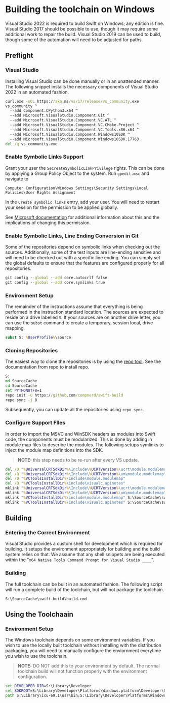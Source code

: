 # Building the toolchain on Windows

Visual Studio 2022 is required to build Swift on Windows; any edition is fine.
Visual Studio 2017 should be possible to use, though it may require some
additional work to repair the build.  Visual Studio 2019 can be used to build,
though some of the automation will need to be adjusted for paths.

## Preflight

### Visual Studio

Installing Visual Studio can be done manually or in an unattended manner.  The
following snippet installs the necessary components of Visual Studio 2022 in an
automated fashion.

```cmd
curl.exe -sOL https://aka.ms/vs/17/release/vs_community.exe
vs_community ^
  --add Component.CPython3.x64 ^
  --add Microsoft.VisualStudio.Component.Git ^
  --add Microsoft.VisualStudio.Component.VC.ATL ^
  --add Microsoft.VisualStudio.Component.VC.CMake.Project ^
  --add Microsoft.VisualStudio.Component.VC.Tools.x86.x64 ^
  --add Microsoft.VisualStudio.Component.Windows10SDK ^
  --add Microsoft.VisualStudio.Component.Windows10SDK.17763
del /q vs_community.exe
```

### Enable Symbolic Links Support

Grant your user the `SeCreateSymbolicLinkPrivilege` rights.  This can be done by
applying a Group Policy Object to the system.  Run `gpedit.msc` and navigate to

~~~
Computer Configuration\Windows Settings\Security Settings\Local Policies\User Rights Assignment
~~~

In the `Create symbolic links` entry, add your user.  You will need to restart
your session for the permission to be applied globally.

See [Microsoft documentation](https://docs.microsoft.com/en-us/windows/security/threat-protection/security-policy-settings/create-symbolic-links)
for additional information about this and the implications of changing this
permission.

### Enable Symbolic Links, Line Ending Conversion in Git

Some of the repositories depend on symbolic links when checking out the sources.
Additionally, some of the test inputs are line-ending sensitive and will need to
be checked out with a specific line ending.  You can simply set the global
defaults to ensure that the features are configured properly for all
repositories.

```cmd
git config --global --add core.autocrlf false
git config --global --add core.symlinks true
```

### Environment Setup

The remainder of the instructions assume that everything is being performed in
the instruction standard location.  The sources are expected to reside on a
drive labelled `S`.  If your sources are on another drive letter, you can use
the `subst` command to create a temporary, session local, drive mapping.

```cmd
subst S: %UserProfile%\source
```

### Cloning Repositories

The easiest way to clone the repositories is by using the
[repo tool](https://gerrit.googlesource.com/git-repo).  See the documentation
from repo to install repo.

```cmd
S:
md SourceCache
cd SourceCache
set PYTHONUTF8=1
repo init -u https://github.com/compnerd/swift-build
repo sync -j 8
```

Subsequently, you can update all the repositories using `repo sync`.

### Configure Support FIles

In order to import the MSVC and WinSDK headers as modules into Swift code, the
components must be modularized.  This is done by adding in module map files to
describe the modules.  The following setups symlinks to inject the module map
definitions into the SDK.

> **NOTE:** this step needs to be re-run after every VS update.

```cmd
del /Q "%UniversalCRTSdkDir%\Include\%UCRTVersion%\ucrt\module.modulemap"
del /Q "%UniversalCRTSdkDir%\Include\%UCRTVersion%\um\module.modulemap"
del /Q "%VCToolsInstallDir%\include\module.modulemap"
del /Q "%VCToolsInstallDir%\include\visualc.apinotes"
mklink "%UniversalCRTSdkDir%\Include\%UCRTVersion%\ucrt\module.modulemap" S:\SourceCache\swift\stdlib\public\Platform\ucrt.modulemap
mklink "%UniversalCRTSdkDir%\Include\%UCRTVersion%\um\module.modulemap" S:\SourceCache\swift\stdlib\public\Platform\winsdk.modulemap
mklink "%VCToolsInstallDir%\include\module.modulemap" S:\SourceCache\swift\stdlib\public\Platform\visualc.modulemap
mklink "%VCToolsInstallDir%\include\visualc.apinotes" S:\SourceCache\swift\stdlib\public\Platform\visualc.apinotes
```

## Building

### Entering the Correct Environment

Visual Studio provides a custom shell for development which is required for
building.  It setups the environment appropriately for building and the build
system relies on that.  We assume that any shell snippets are being executed
within the "`x64 Native Tools Command Prompt for Visual Studio ____`".

### Building

The full toolchain can be built in an automated fashion.  The following script
will run a complete build of the toolchain, but will not package the toolchain.

```
S:\SourceCache\swift-build\build.cmd
```

## Using the Toolchaain

### Environment Setup

The Windows toolchain depends on some environment variables.  If you wish to use
the locally built toolchain without installing with the distribution packaging,
you will need to manually configure the enviornment everytime you wish to use
the toolchain.

> **NOTE:** DO NOT add this to your environment by default.  The normal
> toolchain build will not function properly with the environment configuration.

```cmd
set DEVELOPER_DIR=S:\Library\Developer
set SDKROOT=S:\Library\Developer\Platforms\Windows.platform\Developer\SDKs\Windows.sdk
path S:\Library\icu-69.1\usr\bin;S:\Library\Developer\Platforms\Windows.platform\Developer\SDKs\Windows.sdk\usr\bin;S:\Library\Developer\Toolchains\unknown-Asserts-development.xctoolchain\usr\bin;%PATH%
```
